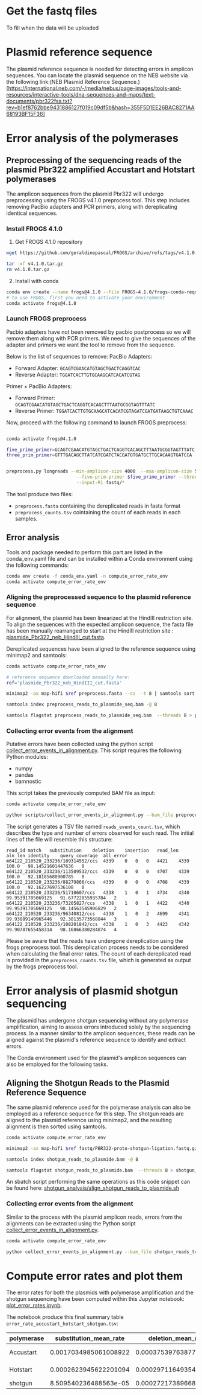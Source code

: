 # Get the fastq files 

To fill when the data will be uploaded


# Plasmid reference sequence 

The plasmid reference sequence is needed for detecting errors in amplicon sequences. You can locate the plasmid sequence on the NEB website via the following link:(NEB Plasmid Reference Sequence.)[https://international.neb.com/-/media/nebus/page-images/tools-and-resources/interactive-tools/dna-sequences-and-maps/text-documents/pbr322fsa.txt?rev=b1ef8762bbe9431886127f019c09df5b&hash=355F5D1EE26BAC8271AA68193BF15F36]


# Error analysis of the polymerases

## Preprocessing of the sequencing reads of the plasmid Pbr322 amplified Accustart and Hotstart polymerases

The amplicon sequences from the plasmid Pbr322 will undergo preprocessing using the FROGS v4.1.0 preprocess tool. This step includes removing PacBio adapters and PCR primers, along with dereplicating identical sequences.


### Install FROGS 4.1.0

1. Get FROGS 4.1.0 repository
```bash
wget https://github.com/geraldinepascal/FROGS/archive/refs/tags/v4.1.0.tar.gz

tar -xf v4.1.0.tar.gz
rm v4.1.0.tar.gz
```
2. Install with conda

```bash
conda env create --name frogs@4.1.0 --file FROGS-4.1.0/frogs-conda-requirements.yaml
# to use FROGS, first you need to activate your environment
conda activate frogs@4.1.0
```

### Launch FROGS preprocess

Pacbio adapters have not been removed by pacbio postprocess  so we will remove them along with PCR primers.
We need to give the sequences of the adapter and primers we want the tool to remove from the sequence.

Below is the list of sequences to remove:
PacBio Adapters:

- Forward Adapter: `GCAGTCGAACATGTAGCTGACTCAGGTCAC`
- Reverse Adapter: `TGGATCACTTGTGCAAGCATCACATCGTAG`

Primer + PacBio Adapters:

- Forward Primer: `GCAGTCGAACATGTAGCTGACTCAGGTCACAGCTTTAATGCGGTAGTTTATC`
- Reverse Primer: `TGGATCACTTGTGCAAGCATCACATCGTAGATCGATGATAAGCTGTCAAAC`

Now, proceed with the following command to launch FROGS preprocess:

```bash

conda activate frogs@4.1.0

five_prime_primer=GCAGTCGAACATGTAGCTGACTCAGGTCACAGCTTTAATGCGGTAGTTTATC
three_prim_primer=GTTTGACAGCTTATCATCGATCTACGATGTGATGCTTGCACAAGTGATCCA


preprocess.py longreads --min-amplicon-size 4000  --max-amplicon-size 5000 \
                          --five-prim-primer $five_prime_primer --three-prim-primer $three_prim_primer -p 6 \
                          --input-R1 fastq/*
```

The tool produce two files:
- `preprocess.fasta` containing the dereplicated reads in fasta format
- `preprocess_counts.tsv` cointaining the count of each reads in each samples. 

## Error analysis 

Tools and package needed to perform this part are listed in the conda_env.yaml file and can be installed within a Conda environment using the following commands:

```bash
conda env create -f conda_env.yaml -n compute_error_rate_env
conda activate compute_error_rate_env 

```

### Aligning the preprocessed sequence to the plasmid reference sequence

For alignment, the plasmid has been linearized at the HindIII restriction site. To align the sequences with the expected amplicon sequence, the fasta file has been manually rearranged to start at the HindIII restriction site : [plasmide_Pbr322_neb_HindIII_cut.fasta](plasmide_Pbr322_neb_HindIII_cut.fasta).

Dereplicated sequences have been aligned to the reference sequence using minimap2 and samtools:

```bash
conda activate compute_error_rate_env 

# reference sequence downloaded manually here: 
ref='plasmide_Pbr322_neb_HindIII_cut.fasta'

minimap2 -ax map-hifi $ref preprocess.fasta --cs  -t 8 | samtools sort -o preprocess_reads_to_plasmide_seq.bam --threads 8

samtools index preprocess_reads_to_plasmide_seq.bam -@ 8

samtools flagstat preprocess_reads_to_plasmide_seq.bam  --threads 8 > preprocess_reads_to_plasmide_seq.flagstat 

```


### Collecting error events from the alignment

Putative errors have been collected using the python script [collect_error_events_in_alignment.py](scripts/collect_error_events_in_alignment.py). This script requires the following Python modules:
- numpy
- pandas
- bamnostic

This script takes the previously computed BAM file as input:

```bash
conda activate compute_error_rate_env

python scripts/collect_error_events_in_alignment.py --bam_file preprocess_reads_to_plasmide_seq.bam --debug

```

The script generates a TSV file named `reads_events_count.tsv`, which describes the type and number of errors observed for each read. The initial lines of the file will resemble this structure:

```tsv
read_id	match	substitution	deletion	insertion	read_len	aln_len	identity	query_coverage	all_error
m64122_210520_233236/109314552/ccs	4339	0	0	0	4421	4339	100.0	98.14521601447636	0
m64122_210520_233236/113509532/ccs	4339	0	0	0	4707	4339	100.0	92.18185680900785	0
m64122_210520_233236/88279866/ccs	4339	0	0	0	4708	4339	100.0	92.16227697536108	0
m64122_210520_233236/51710607/ccs	4338	1	0	1	4734	4340	99.95391705069125	91.67722855935784	2
m64122_210520_233236/73205827/ccs	4338	1	0	1	4422	4340	99.95391705069125	98.14563545906829	2
m64122_210520_233236/96340812/ccs	4338	1	0	2	4699	4341	99.93089149965446	92.38135773568844	3
m64122_210520_233236/108201842/ccs	4338	1	0	3	4423	4342	99.90787655458314	98.16866380284874	4
```
Please be aware that the reads have undergone dereplication using the frogs preprocess tool. This dereplication process needs to be considered when calculating the final error rates. The count of each dereplicated read is provided in the `preprocess_counts.tsv` file, which is generated as output by the frogs preprocess tool.

# Error analysis of plasmid shotgun sequencing

The plasmid has undergone shotgun sequencing without any polymerase amplification, aiming to assess errors introduced solely by the sequencing process. In a manner similar to the amplicon sequences, these reads can be aligned against the plasmid's reference sequence to identify and extract errors.

The Conda environment used for the plasmid's amplicon sequences can also be employed for the following tasks.


## Aligning the Shotgun Reads to the Plasmid Reference Sequence

The same plasmid reference used for the polymerase analysis can also be employed as a reference sequence for this step. The shotgun reads are aligned to the plasmid reference using minimap2, and the resulting alignment is then sorted using samtools.

```bash
conda activate compute_error_rate_env

minimap2 -ax map-hifi $ref fastq/PBR322-proto-shotgun-ligation.fastq.gz --cs  -t 8 | samtools sort -o shotgun_reads_to_plasmide.bam --threads 8

samtools index shotgun_reads_to_plasmide.bam -@ 8

samtools flagstat shotgun_reads_to_plasmide.bam  --threads 8 > shotgun_reads_to_plasmide.flagstat
```

An sbatch script performing the same operations as this code snippet can be found here:  [shotgun_analysis/align_shotgun_reads_to_plasmide.sh](shotgun_analysis/align_shotgun_reads_to_plasmide.sh)


### Collecting error events from the alignment

Similar to the process with the plasmid amplicon reads, errors from the alignments can be extracted using the Python script [collect_error_events_in_alignment.py](scripts/collect_error_events_in_alignment.py). 

```bash
conda activate compute_error_rate_env

python collect_error_events_in_alignment.py --bam_file shotgun_reads_to_plasmide.bam --debug

```

# Compute error rates and plot them 

The error rates for both the plasmids with polymerase amplification and the shotgun sequencing have been computed within this Jupyter notebook: [plot_error_rates.ipynb](plot_error_rates.ipynb).

The notebook produce this final summary table `error_rate_accustart_hotstart_shotgun.tsv`: 


| polymerase | substitution_mean_rate | deletion_mean_rate     | deletion_std_rate      | insertion_mean_rate   | insertion_std_rate     | all_error_mean_rate   | all_error_std_rate     |
|------------|------------------------|------------------------|------------------------|-----------------------|------------------------|-----------------------|------------------------|
| Accustart  | 0.0017034985061008922  | 0.00037539763877669774 | 1.2342878715049305e-05 | 0.0010065167566872494 | 4.5255706875587496e-05 | 0.0030854129015648393 | 4.5295355303927724e-05 |
| Hotstart   | 0.0002623945622201094  | 0.0002971164935496605  | 3.340757540331315e-06  | 0.0008982427957152317 | 2.006612294022626e-05  | 0.0014577538514850014 | 1.7921511685849816e-05 |
| shotgun    | 8.509540236488563e-05  | 0.00027217389668779683 |                        | 0.0008751111282520822 |                        | 0.0012323804273047646 |                        |

